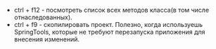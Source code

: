 - ctrl + f12 - посмотреть список всех методов класса(в том числе отнаследованных).
- ctrl + f9 - скопилировать проект. Полезно, когда используешь SpringTools, которые не требуют перезапуска приложения для внесения изменений.